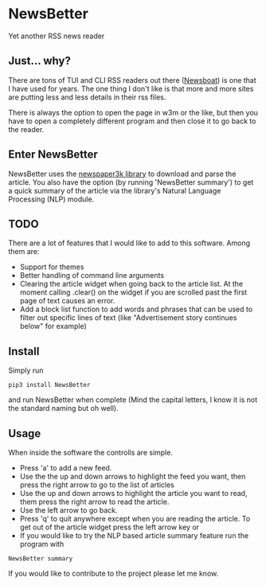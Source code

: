 # NewsBetter
Yet another RSS news reader

## Just... why?
There are tons of TUI and CLI RSS readers out there ([Newsboat](https://newsboat.org/)) is one that I have used for years. The one thing I don't like is that more and more sites are putting less and less details in their rss files.  
  
There is always the option to open the page in w3m or the like, but then you have to open a completely different program and then close it to go back to the reader.  
  
## Enter NewsBetter
NewsBetter uses the [newspaper3k library](https://newspaper.readthedocs.io/en/latest/) to download and parse the article. You also have the option (by running 'NewsBetter summary') to get a quick summary of the article via the library's Natural Language Processing (NLP) module.

## TODO
There are a lot of features that I would like to add to this software. Among them are:
- Support for themes
- Better handling of command line arguments
- Clearing the article widget when going back to the article list. At the moment calling .clear() on the widget if you are scrolled past the first page of text causes an error.
- Add a block list function to add words and phrases that can be used to filter out specific lines of text (like "Advertisement story continues below" for example)

## Install
Simply run 
```
pip3 install NewsBetter 
```
and run NewsBetter when complete (Mind the capital letters, I know it is not the standard naming but oh well).

## Usage
When inside the software the controlls are simple. 
- Press 'a' to add a new feed. 
- Use the the up and down arrows to highlight the feed you want, then press the right arrow to go to the list of articles
- Use the up and down arrows to highlight the article you want to read, them press the right arrow to read the article.
- Use the left arrow to go back.
- Press 'q' to quit anywhere except when you are reading the article. To get out of the article widget press the left arrow key or <esc>
- If you would like to try the NLP based article summary feature run the program with 
```
NewsBetter summary
```
If you would like to contribute to the project please let me know.
